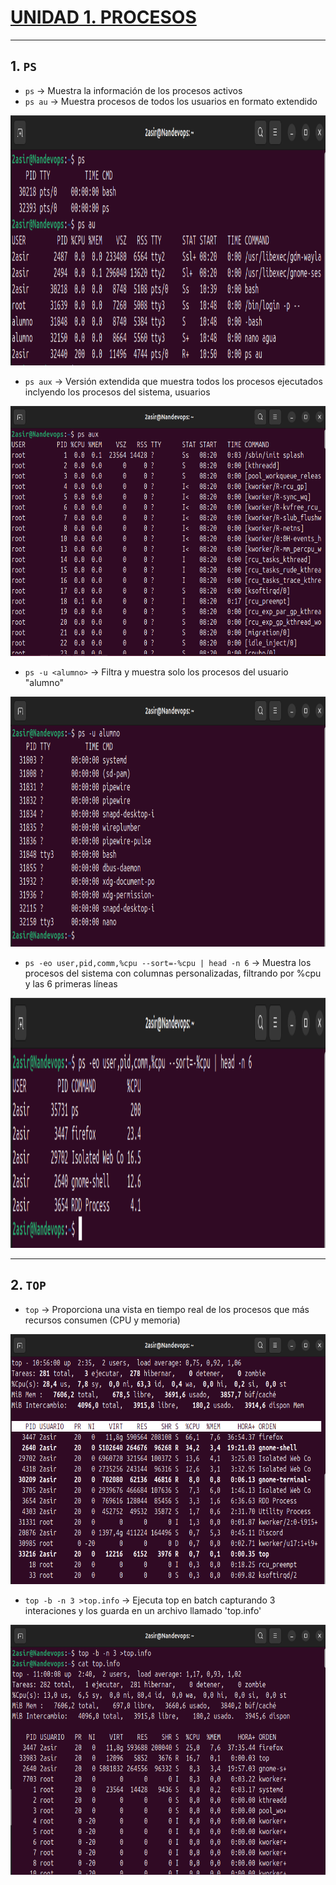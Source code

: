 # [UNIDAD 1. PROCESOS](../README.md)

---

## 1. `PS`

- `ps` -> Muestra la información de los procesos activos
- `ps au` -> Muestra procesos de todos los usuarios en formato extendido

<p align="center"><img src="img/psAU.png" alt="ps" width="850" height="400"></p>

- `ps aux` -> Versión extendida que muestra todos los procesos ejecutados inclyendo los procesos del sistema, usuarios

<p align="center"><img src="img/psAUX.png" alt="psAUX" width="850" height="400"></p>

- `ps -u <alumno>` -> Filtra y muestra solo los procesos del usuario "alumno"

<p align="center"><img src="img/psU.png" alt="psU" width="850" height="400"></p>

- `ps -eo user,pid,comm,%cpu --sort=-%cpu | head -n 6` -> Muestra los procesos del sistema con columnas personalizadas, filtrando por %cpu y las 6 primeras líneas

<p align="center"><img src="img/ejercicio.png" alt="ejercicio" width="850" height="400"></p>

---

## 2. `TOP`

- `top` -> Proporciona una vista en tiempo real de los procesos que más recursos consumen
(CPU y memoria)

<p align="center"><img src="img/top1.png" alt="top1" width="850" height="400"></p>

- `top -b -n 3 >top.info` -> Ejecuta top en batch capturando 3 interaciones y los guarda en un archivo llamado 'top.info'

<p align="center"><img src="img/topInfo.png" alt="topInfo" width="850" height="400"></p>
